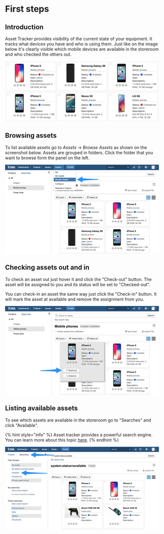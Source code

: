 # First steps

## Introduction

Asset Tracker provides visibility of the current state of your equipment. It tracks what devices you have and who is using them. Just like on the image below it's clearly visible which mobile devices are available in the storeroom and who checked the others out.

![](.gitbook/assets/image%20%2811%29.png)

## Browsing assets

To list available assets go to _Assets_ → _Browse Assets_ as shown on the screenshot below. Assets are grouped in folders. Click the folder that you want to browse form the panel on the left. 

![](.gitbook/assets/image%20%281%29.png)

## Checking assets out and in

To check an asset out just hover it and click the "Check-out" button. The asset will be assigned to you and its status will be set to "Checked-out".

You can check-in an asset the same way just click the "Check-in" button. It will mark the asset at available and remove the assignment from you.

![](.gitbook/assets/image%20%2826%29.png)

## Listing available assets

To see which assets are available in the storeroom go to "Searches" and click "Available".

{% hint style="info" %}
Asset tracker provides a powerful search engine. You can learn more about this topic [here](searching/).
{% endhint %}

![](.gitbook/assets/image%20%2847%29.png)



